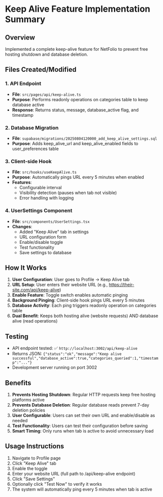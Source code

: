 # Keep Alive Feature Implementation Summary

## Overview
Implemented a complete keep-alive feature for NetFolio to prevent free hosting shutdown and database deletion.

## Files Created/Modified

### 1. API Endpoint
- **File**: `src/pages/api/keep-alive.ts`
- **Purpose**: Performs readonly operations on categories table to keep database active
- **Response**: Returns status, message, database_active flag, and timestamp

### 2. Database Migration
- **File**: `supabase/migrations/20250804120000_add_keep_alive_settings.sql`
- **Purpose**: Adds keep_alive_url and keep_alive_enabled fields to user_preferences table

### 3. Client-side Hook
- **File**: `src/hooks/useKeepAlive.ts`
- **Purpose**: Automatically pings URL every 5 minutes when enabled
- **Features**: 
  - Configurable interval
  - Visibility detection (pauses when tab not visible)
  - Error handling with logging

### 4. UserSettings Component
- **File**: `src/components/UserSettings.tsx` 
- **Changes**:
  - Added "Keep Alive" tab in settings
  - URL configuration form
  - Enable/disable toggle
  - Test functionality
  - Save settings to database

## How It Works

1. **User Configuration**: User goes to Profile → Keep Alive tab
2. **URL Setup**: User enters their website URL (e.g., https://their-site.com/api/keep-alive)
3. **Enable Feature**: Toggle switch enables automatic pinging
4. **Background Pinging**: Client-side hook pings URL every 5 minutes
5. **Database Activity**: Each ping triggers readonly operation on categories table
6. **Dual Benefit**: Keeps both hosting alive (website requests) AND database alive (read operations)

## Testing

- API endpoint tested: ✅ `http://localhost:3002/api/keep-alive`
- Returns JSON: `{"status":"ok","message":"Keep alive successful","database_active":true,"categories_queried":1,"timestamp":"..."}`
- Development server running on port 3002

## Benefits

1. **Prevents Hosting Shutdown**: Regular HTTP requests keep free hosting platforms active
2. **Prevents Database Deletion**: Regular database reads prevent 7-day deletion policies
3. **User Configurable**: Users can set their own URL and enable/disable as needed
4. **Test Functionality**: Users can test their configuration before saving
5. **Smart Timing**: Only runs when tab is active to avoid unnecessary load

## Usage Instructions

1. Navigate to Profile page
2. Click "Keep Alive" tab
3. Enable the toggle
4. Enter your website URL (full path to /api/keep-alive endpoint)
5. Click "Save Settings"
6. Optionally click "Test Now" to verify it works
7. The system will automatically ping every 5 minutes when tab is active
